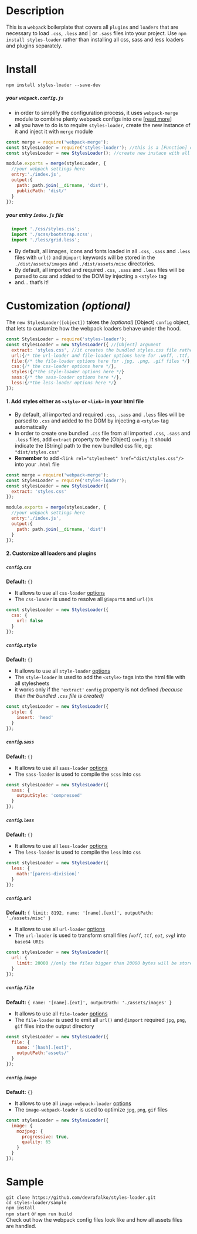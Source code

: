 # Description
This is a `webpack` boilerplate that covers all `plugins` and `loaders` that are necessary to load `.css`, `.less` and | or `.sass` files into your project. Use `npm install styles-loader` rather than installing all css, sass and less loaders and plugins separately.

# Install
`npm install styles-loader --save-dev`

##### your `webpack.config.js `
* in order to simplify the configuration process, it uses `webpack-merge` module to combine plenty webpack configs into one [\[read more\]](https://webpack.js.org/guides/production/)
* all you have to do is to require `styles-loader`, create the new instance of it and inject it with `merge` module
```javascript
const merge = require('webpack-merge');
const StylesLoader = require('styles-loader'); //this is a [Function] constructor
const stylesLoader = new StylesLoader(); //create new instace with all ready-to-use webpack rules, plugins, etc.

module.exports = merge(stylesLoader, {
  //your webpack settings here
  entry:'./index.js',
  output:{
    path: path.join(__dirname, 'dist'),
    publicPath: 'dist/'
  }
});
```

##### your entry `index.js` file
```javascript
  import './css/styles.css';
  import './scss/bootstrap.scss';
  import './less/grid.less';
```

* By default, all images, icons and fonts loaded in all `.css`, `.sass` and `.less` files with `url()` and `@import` keywords will be stored in the `./dist/assets/images` and `./dist/assets/misc` directories.
* By default, all imported and required `.css`, `.sass` and `.less` files will be parsed to *css* and added to the DOM by injecting a `<style>` tag
* and...  that’s it!

# Customization *(optional)*
The `new StylesLoader([object])` takes the *(optional)* [Object] `config` object, that lets to customize how the webpack loaders behave under the hood.

```javascript
const StylesLoader = require('styles-loader');
const stylesLoader = new StylesLoader({ //[Object] argument
  extract: 'styles.css', //it creates the bundled styles.css file rather than add <style> tags in the html file
  url:{/* the url-loader and file-loader options here for .woff, .ttf, .eot, .svg files */},
  file:{/* the file-loader options here for .jpg, .png, .gif files */},
  css:{/* the css-loader options here */},
  styles:{/*the style-loader options here */}
  sass:{/* the sass-loader options here */},
  less:{/*the less-loader options here */}
});
```

#### 1. Add styles either as `<style>` or `<link>` in your html file
* By default, all imported and required `.css`, `.sass` and `.less` files will be parsed to `.css` and added to the DOM by injecting a `<style>` tag automatically
* In order to create one bundled `.css` file from all imported `.css`, `.sass` and `.less` files, add `extract` property to the [Object] `config`. It should indicate the [String] path to the new bundled css file, eg: `"dist/styles.css"`
* **Remember** to add `<link rel="stylesheet" href="dist/styles.css"/>` into your `.html` file
```javascript
const merge = require('webpack-merge');
const StylesLoader = require('styles-loader');
const stylesLoader = new StylesLoader({
  extract: 'styles.css'
});

module.exports = merge(stylesLoader, {
  //your webpack settings here
  entry:'./index.js',
  output:{
    path: path.join(__dirname, 'dist')
  }
});
```

#### 2. Customize all loaders and plugins
##### `config`.`css`
**Default:** `{}`
* It allows to use all `css-loader` [options](https://github.com/webpack-contrib/css-loader#options)
* The `css-loader` is used to resolve all `@import`s and `url()`s
```javascript
const stylesLoader = new StylesLoader({
  css: {
    url: false
  }
});
```
##### `config`.`style`
**Default:** `{}`
* It allows to use all `style-loader` [options](https://github.com/webpack-contrib/style-loader#options)
* The `style-loader` is used to add the `<style>` tags into the html file with all stylesheets
* it works only if the `'extract'` `config` property is not defined *(because then the bundled `.css` file is created)*

```javascript
const stylesLoader = new StylesLoader({
  style: {
    insert: 'head'
  }
});
```
##### `config`.`sass`
**Default:** `{}`
* It allows to use all `sass-loader` [options](https://github.com/sass/node-sass#options)
* The `sass-loader` is used to compile the `scss` into `css`
```javascript
const stylesLoader = new StylesLoader({
  sass: {
    outputStyle: 'compressed'
  }
});
```

##### `config`.`less`
**Default:** `{}`
* It allows to use all `less-loader` [options](http://lesscss.org/usage/#less-options)
* The `less-loader` is used to compile the `less` into `css`
```javascript
const stylesLoader = new StylesLoader({
  less: {
    math:'[parens-division]'
  }
});
```
##### `config`.`url`
**Default:** `{ limit: 8192, name: '[name].[ext]', outputPath: './assets/misc' }`
* It allows to use all `url-loader` [options](https://github.com/webpack-contrib/url-loader#options)
* The `url-loader` is used to transform small files *(`woff`, `ttf`, `eot`, `svg`)* into `base64 URIs`

```javascript
const stylesLoader = new StylesLoader({
  url: {
    limit: 20000 //only the files bigger than 20000 bytes will be stored in assets folder
  }
});
```
##### `config`.`file`
**Default:** `{ name: '[name].[ext]', outputPath: './assets/images' }`
* It allows to use all `file-loader` [options](https://github.com/webpack-contrib/file-loader#options)
* The `file-loader` is used to emit all `url()` and `@import` required `jpg`, `png`, `gif` files into the output directory

```javascript
const stylesLoader = new StylesLoader({
  file: {
    name: '[hash].[ext]',
    outputPath:'assets/'
  }
});
```

##### `config`.`image`
**Default:** `{}`
* It allows to use all `image-webpack-loader` [options](https://github.com/tcoopman/image-webpack-loader#options)
* The `image-webpack-loader` is used to optimize `jpg`, `png`, `gif` files
```javascript
const stylesLoader = new StylesLoader({
  image: {
    mozjpeg: {
      progressive: true,
      quality: 65
    }
  }
});
```

# Sample
`git clone https://github.com/devrafalko/styles-loader.git`  
`cd styles-loader/sample`  
`npm install`  
`npm start` or `npm run build`  
Check out how the webpack config files look like and how all assets files are handled.